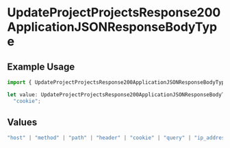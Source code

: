 # UpdateProjectProjectsResponse200ApplicationJSONResponseBodyType

## Example Usage

```typescript
import { UpdateProjectProjectsResponse200ApplicationJSONResponseBodyType } from "@vercel/sdk/models/operations";

let value: UpdateProjectProjectsResponse200ApplicationJSONResponseBodyType =
  "cookie";
```

## Values

```typescript
"host" | "method" | "path" | "header" | "cookie" | "query" | "ip_address" | "protocol" | "scheme" | "environment" | "region"
```